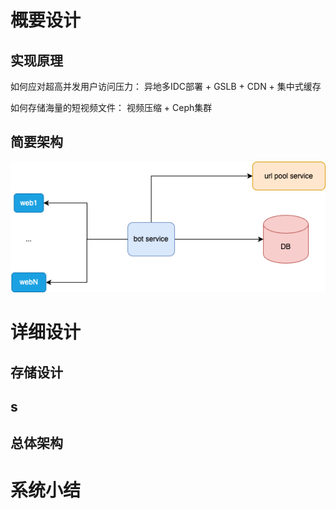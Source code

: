 # 概要设计
## 实现原理
如何应对超高并发用户访问压力：
异地多IDC部署 + GSLB + CDN + 集中式缓存

如何存储海量的短视频文件：
视频压缩 + Ceph集群

## 简要架构
![Resilience](./../pictures/bot/brief.drawio.png)


# 详细设计
## 存储设计

## s

## 总体架构

# 系统小结

